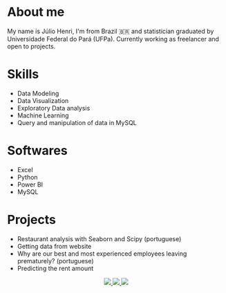 # About me 

My name is Júlio Henri, I'm from Brazil 🇧🇷 and statistician graduated by Universidade Federal do Pará (UFPa). Currently working as freelancer and open to projects. 

# Skills

- Data Modeling
- Data Visualization 
- Exploratory Data analysis
- Machine Learning
- Query and manipulation of data in MySQL

# Softwares

- Excel
- Python
- Power BI
- MySQL
# Projects

- Restaurant analysis with Seaborn and Scipy (portuguese)
- Getting data from website 
- Why are our best and most experienced employees leaving prematurely? (portuguese)
- Predicting the rent amount 
</p>
<p align="center">
</p>
<p align="center">
  <a href="https://www.linkedin.com/in/juliohenri/" alt="LinkedIn">
    <img src="https://img.shields.io/badge/-LinkedIn-blue?style=flat&logo=Linkedin&logoColor=white" />
  </a>
  <a href="https://www.upwork.com/o/profiles/users/~016e27a86f0e80b4a5/" alt="UpWork">
    <img src="https://img.shields.io/badge/-UpWork-brightgreen/?style=flat&logo=upwork&logoColor=white" />
  </a>
  <a href="https://medium.com/@henrijulio2" alt="Medium">
    <img src="https://img.shields.io/badge/-Medium-24282A?style=flat&logo=Medium&logoColor=white" />
  </a>
</p>
